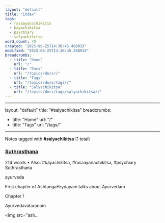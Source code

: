 ```yaml
---
layout: "default"
title: "index"
tags:
  - rasaayanachikitsa
  - kayachikitsa
  - psychiary
  - salyachikitsa
word_count: 70
created: "2025-06-25T14:36:45.488933"
modified: "2025-06-25T14:36:45.488933"
breadcrumbs:
  - title: "Home"
    url: "/"
  - title: "Docs"
    url: "/topics/docs//"
  - title: "Tags"
    url: "/topics/docs/tags//"
  - title: "Salyachikitsa"
    url: "/topics/docs/tags/salyachikitsa//"
---
```

---
layout: "default"
title: "#salyachikitsa"
breadcrumbs:
  - title: "Home"
    url: "/"
  - title: "Tags"
    url: "/tags/"
---
Notes tagged with **#salyachikitsa** (1 total)

<div class="note-grid">

<div class="note-card">
    <h3><a href="books/suthrasthana/">Suthrasthana</a></h3>
    <div class="note-meta">
        214 words
        • Also: #kayachikitsa, #rasaayanachikitsa, #psychiary
    </div>
    <div class="note-excerpt">Suthrasthana

ayurveda

First chapter of AshtangaHrydayam talks about Ayurvedam

 Chapter 1

 Ayurvedavataranam

<!-- !imageashtangahrydayam/ayurvedavataranam.jpg -->
<img src="ash...</div>
</div>
</div>